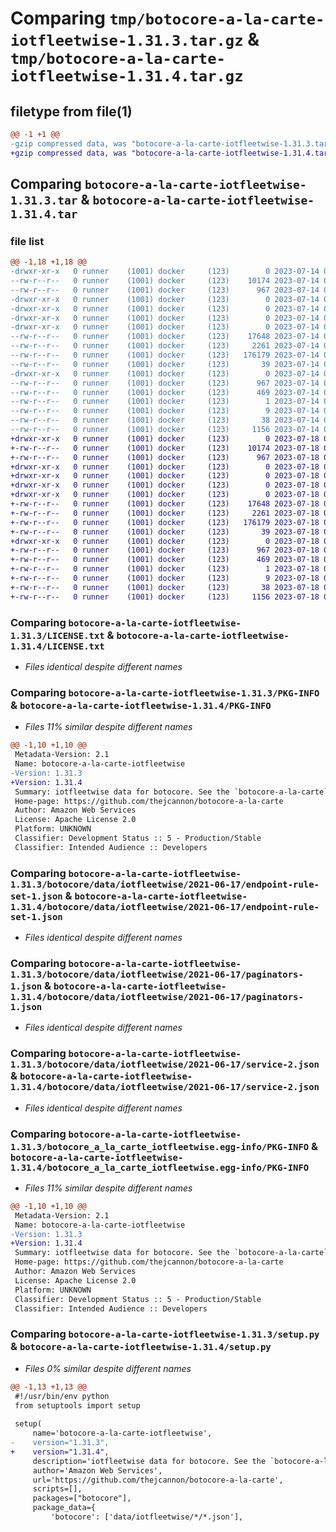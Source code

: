 # Comparing `tmp/botocore-a-la-carte-iotfleetwise-1.31.3.tar.gz` & `tmp/botocore-a-la-carte-iotfleetwise-1.31.4.tar.gz`

## filetype from file(1)

```diff
@@ -1 +1 @@
-gzip compressed data, was "botocore-a-la-carte-iotfleetwise-1.31.3.tar", last modified: Fri Jul 14 01:46:14 2023, max compression
+gzip compressed data, was "botocore-a-la-carte-iotfleetwise-1.31.4.tar", last modified: Tue Jul 18 01:55:14 2023, max compression
```

## Comparing `botocore-a-la-carte-iotfleetwise-1.31.3.tar` & `botocore-a-la-carte-iotfleetwise-1.31.4.tar`

### file list

```diff
@@ -1,18 +1,18 @@
-drwxr-xr-x   0 runner    (1001) docker     (123)        0 2023-07-14 01:46:14.482704 botocore-a-la-carte-iotfleetwise-1.31.3/
--rw-r--r--   0 runner    (1001) docker     (123)    10174 2023-07-14 01:46:14.000000 botocore-a-la-carte-iotfleetwise-1.31.3/LICENSE.txt
--rw-r--r--   0 runner    (1001) docker     (123)      967 2023-07-14 01:46:14.482704 botocore-a-la-carte-iotfleetwise-1.31.3/PKG-INFO
-drwxr-xr-x   0 runner    (1001) docker     (123)        0 2023-07-14 01:46:14.478705 botocore-a-la-carte-iotfleetwise-1.31.3/botocore/
-drwxr-xr-x   0 runner    (1001) docker     (123)        0 2023-07-14 01:46:14.478705 botocore-a-la-carte-iotfleetwise-1.31.3/botocore/data/
-drwxr-xr-x   0 runner    (1001) docker     (123)        0 2023-07-14 01:46:14.478705 botocore-a-la-carte-iotfleetwise-1.31.3/botocore/data/iotfleetwise/
-drwxr-xr-x   0 runner    (1001) docker     (123)        0 2023-07-14 01:46:14.482704 botocore-a-la-carte-iotfleetwise-1.31.3/botocore/data/iotfleetwise/2021-06-17/
--rw-r--r--   0 runner    (1001) docker     (123)    17648 2023-07-14 01:45:45.000000 botocore-a-la-carte-iotfleetwise-1.31.3/botocore/data/iotfleetwise/2021-06-17/endpoint-rule-set-1.json
--rw-r--r--   0 runner    (1001) docker     (123)     2261 2023-07-14 01:45:45.000000 botocore-a-la-carte-iotfleetwise-1.31.3/botocore/data/iotfleetwise/2021-06-17/paginators-1.json
--rw-r--r--   0 runner    (1001) docker     (123)   176179 2023-07-14 01:45:45.000000 botocore-a-la-carte-iotfleetwise-1.31.3/botocore/data/iotfleetwise/2021-06-17/service-2.json
--rw-r--r--   0 runner    (1001) docker     (123)       39 2023-07-14 01:45:45.000000 botocore-a-la-carte-iotfleetwise-1.31.3/botocore/data/iotfleetwise/2021-06-17/waiters-2.json
-drwxr-xr-x   0 runner    (1001) docker     (123)        0 2023-07-14 01:46:14.482704 botocore-a-la-carte-iotfleetwise-1.31.3/botocore_a_la_carte_iotfleetwise.egg-info/
--rw-r--r--   0 runner    (1001) docker     (123)      967 2023-07-14 01:46:14.000000 botocore-a-la-carte-iotfleetwise-1.31.3/botocore_a_la_carte_iotfleetwise.egg-info/PKG-INFO
--rw-r--r--   0 runner    (1001) docker     (123)      469 2023-07-14 01:46:14.000000 botocore-a-la-carte-iotfleetwise-1.31.3/botocore_a_la_carte_iotfleetwise.egg-info/SOURCES.txt
--rw-r--r--   0 runner    (1001) docker     (123)        1 2023-07-14 01:46:14.000000 botocore-a-la-carte-iotfleetwise-1.31.3/botocore_a_la_carte_iotfleetwise.egg-info/dependency_links.txt
--rw-r--r--   0 runner    (1001) docker     (123)        9 2023-07-14 01:46:14.000000 botocore-a-la-carte-iotfleetwise-1.31.3/botocore_a_la_carte_iotfleetwise.egg-info/top_level.txt
--rw-r--r--   0 runner    (1001) docker     (123)       38 2023-07-14 01:46:14.482704 botocore-a-la-carte-iotfleetwise-1.31.3/setup.cfg
--rw-r--r--   0 runner    (1001) docker     (123)     1156 2023-07-14 01:46:14.000000 botocore-a-la-carte-iotfleetwise-1.31.3/setup.py
+drwxr-xr-x   0 runner    (1001) docker     (123)        0 2023-07-18 01:55:14.272242 botocore-a-la-carte-iotfleetwise-1.31.4/
+-rw-r--r--   0 runner    (1001) docker     (123)    10174 2023-07-18 01:55:14.000000 botocore-a-la-carte-iotfleetwise-1.31.4/LICENSE.txt
+-rw-r--r--   0 runner    (1001) docker     (123)      967 2023-07-18 01:55:14.272242 botocore-a-la-carte-iotfleetwise-1.31.4/PKG-INFO
+drwxr-xr-x   0 runner    (1001) docker     (123)        0 2023-07-18 01:55:14.272242 botocore-a-la-carte-iotfleetwise-1.31.4/botocore/
+drwxr-xr-x   0 runner    (1001) docker     (123)        0 2023-07-18 01:55:14.272242 botocore-a-la-carte-iotfleetwise-1.31.4/botocore/data/
+drwxr-xr-x   0 runner    (1001) docker     (123)        0 2023-07-18 01:55:14.272242 botocore-a-la-carte-iotfleetwise-1.31.4/botocore/data/iotfleetwise/
+drwxr-xr-x   0 runner    (1001) docker     (123)        0 2023-07-18 01:55:14.272242 botocore-a-la-carte-iotfleetwise-1.31.4/botocore/data/iotfleetwise/2021-06-17/
+-rw-r--r--   0 runner    (1001) docker     (123)    17648 2023-07-18 01:54:50.000000 botocore-a-la-carte-iotfleetwise-1.31.4/botocore/data/iotfleetwise/2021-06-17/endpoint-rule-set-1.json
+-rw-r--r--   0 runner    (1001) docker     (123)     2261 2023-07-18 01:54:50.000000 botocore-a-la-carte-iotfleetwise-1.31.4/botocore/data/iotfleetwise/2021-06-17/paginators-1.json
+-rw-r--r--   0 runner    (1001) docker     (123)   176179 2023-07-18 01:54:50.000000 botocore-a-la-carte-iotfleetwise-1.31.4/botocore/data/iotfleetwise/2021-06-17/service-2.json
+-rw-r--r--   0 runner    (1001) docker     (123)       39 2023-07-18 01:54:50.000000 botocore-a-la-carte-iotfleetwise-1.31.4/botocore/data/iotfleetwise/2021-06-17/waiters-2.json
+drwxr-xr-x   0 runner    (1001) docker     (123)        0 2023-07-18 01:55:14.272242 botocore-a-la-carte-iotfleetwise-1.31.4/botocore_a_la_carte_iotfleetwise.egg-info/
+-rw-r--r--   0 runner    (1001) docker     (123)      967 2023-07-18 01:55:14.000000 botocore-a-la-carte-iotfleetwise-1.31.4/botocore_a_la_carte_iotfleetwise.egg-info/PKG-INFO
+-rw-r--r--   0 runner    (1001) docker     (123)      469 2023-07-18 01:55:14.000000 botocore-a-la-carte-iotfleetwise-1.31.4/botocore_a_la_carte_iotfleetwise.egg-info/SOURCES.txt
+-rw-r--r--   0 runner    (1001) docker     (123)        1 2023-07-18 01:55:14.000000 botocore-a-la-carte-iotfleetwise-1.31.4/botocore_a_la_carte_iotfleetwise.egg-info/dependency_links.txt
+-rw-r--r--   0 runner    (1001) docker     (123)        9 2023-07-18 01:55:14.000000 botocore-a-la-carte-iotfleetwise-1.31.4/botocore_a_la_carte_iotfleetwise.egg-info/top_level.txt
+-rw-r--r--   0 runner    (1001) docker     (123)       38 2023-07-18 01:55:14.272242 botocore-a-la-carte-iotfleetwise-1.31.4/setup.cfg
+-rw-r--r--   0 runner    (1001) docker     (123)     1156 2023-07-18 01:55:14.000000 botocore-a-la-carte-iotfleetwise-1.31.4/setup.py
```

### Comparing `botocore-a-la-carte-iotfleetwise-1.31.3/LICENSE.txt` & `botocore-a-la-carte-iotfleetwise-1.31.4/LICENSE.txt`

 * *Files identical despite different names*

### Comparing `botocore-a-la-carte-iotfleetwise-1.31.3/PKG-INFO` & `botocore-a-la-carte-iotfleetwise-1.31.4/PKG-INFO`

 * *Files 11% similar despite different names*

```diff
@@ -1,10 +1,10 @@
 Metadata-Version: 2.1
 Name: botocore-a-la-carte-iotfleetwise
-Version: 1.31.3
+Version: 1.31.4
 Summary: iotfleetwise data for botocore. See the `botocore-a-la-carte` package for more info.
 Home-page: https://github.com/thejcannon/botocore-a-la-carte
 Author: Amazon Web Services
 License: Apache License 2.0
 Platform: UNKNOWN
 Classifier: Development Status :: 5 - Production/Stable
 Classifier: Intended Audience :: Developers
```

### Comparing `botocore-a-la-carte-iotfleetwise-1.31.3/botocore/data/iotfleetwise/2021-06-17/endpoint-rule-set-1.json` & `botocore-a-la-carte-iotfleetwise-1.31.4/botocore/data/iotfleetwise/2021-06-17/endpoint-rule-set-1.json`

 * *Files identical despite different names*

### Comparing `botocore-a-la-carte-iotfleetwise-1.31.3/botocore/data/iotfleetwise/2021-06-17/paginators-1.json` & `botocore-a-la-carte-iotfleetwise-1.31.4/botocore/data/iotfleetwise/2021-06-17/paginators-1.json`

 * *Files identical despite different names*

### Comparing `botocore-a-la-carte-iotfleetwise-1.31.3/botocore/data/iotfleetwise/2021-06-17/service-2.json` & `botocore-a-la-carte-iotfleetwise-1.31.4/botocore/data/iotfleetwise/2021-06-17/service-2.json`

 * *Files identical despite different names*

### Comparing `botocore-a-la-carte-iotfleetwise-1.31.3/botocore_a_la_carte_iotfleetwise.egg-info/PKG-INFO` & `botocore-a-la-carte-iotfleetwise-1.31.4/botocore_a_la_carte_iotfleetwise.egg-info/PKG-INFO`

 * *Files 11% similar despite different names*

```diff
@@ -1,10 +1,10 @@
 Metadata-Version: 2.1
 Name: botocore-a-la-carte-iotfleetwise
-Version: 1.31.3
+Version: 1.31.4
 Summary: iotfleetwise data for botocore. See the `botocore-a-la-carte` package for more info.
 Home-page: https://github.com/thejcannon/botocore-a-la-carte
 Author: Amazon Web Services
 License: Apache License 2.0
 Platform: UNKNOWN
 Classifier: Development Status :: 5 - Production/Stable
 Classifier: Intended Audience :: Developers
```

### Comparing `botocore-a-la-carte-iotfleetwise-1.31.3/setup.py` & `botocore-a-la-carte-iotfleetwise-1.31.4/setup.py`

 * *Files 0% similar despite different names*

```diff
@@ -1,13 +1,13 @@
 #!/usr/bin/env python
 from setuptools import setup
 
 setup(
     name='botocore-a-la-carte-iotfleetwise',
-    version="1.31.3",
+    version="1.31.4",
     description='iotfleetwise data for botocore. See the `botocore-a-la-carte` package for more info.',
     author='Amazon Web Services',
     url='https://github.com/thejcannon/botocore-a-la-carte',
     scripts=[],
     packages=["botocore"],
     package_data={
         'botocore': ['data/iotfleetwise/*/*.json'],
```

